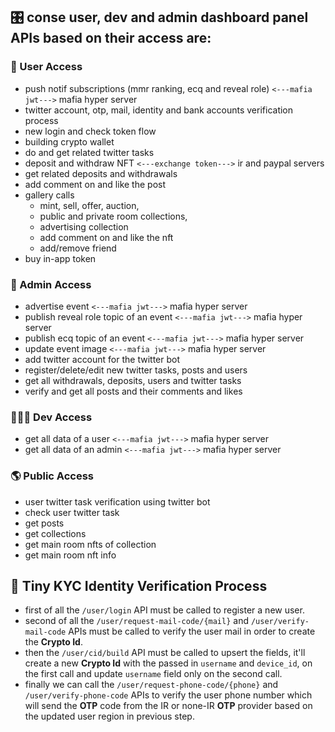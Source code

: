 


## 🎛️ conse user, dev and admin dashboard panel APIs based on their access are:

### 👤 User Access
- push notif subscriptions (mmr ranking, ecq and reveal role) `<---mafia jwt--->` mafia hyper server
- twitter account, otp, mail, identity and bank accounts verification process
- new login and check token flow
- building crypto wallet
- do and get related twitter tasks
- deposit and withdraw NFT `<---exchange token--->` ir and paypal servers
- get related deposits and withdrawals
- add comment on and like the post
- gallery calls
    - mint, sell, offer, auction, 
    - public and private room collections, 
    - advertising collection
    - add comment on and like the nft
    - add/remove friend
- buy in-app token

### 👑 Admin Access
- advertise event `<---mafia jwt--->` mafia hyper server
- publish reveal role topic of an event `<---mafia jwt--->` mafia hyper server
- publish ecq topic of an event `<---mafia jwt--->` mafia hyper server
- update event image `<---mafia jwt--->` mafia hyper server
- add twitter account for the twitter bot
- register/delete/edit new twitter tasks, posts and users
- get all withdrawals, deposits, users and twitter tasks
- verify and get all posts and their comments and likes 

### 👨🏻‍💻 Dev Access
- get all data of a user `<---mafia jwt--->` mafia hyper server
- get all data of an admin `<---mafia jwt--->` mafia hyper server

### 🌎 Public Access
- user twitter task verification using twitter bot
- check user twitter task 
- get posts
- get collections
- get main room nfts of collection
- get main room nft info

## 🔑 Tiny KYC Identity Verification Process

- first of all the `/user/login` API must be called to register a new user.
- second of all the `/user/request-mail-code/{mail}` and `/user/verify-mail-code` APIs must be called to verify the user mail in order to create the **Crypto Id**.
- then the `/user/cid/build` API must be called to upsert the fields, it'll create a new **Crypto Id** with the passed in `username` and `device_id`, on the first call and update `username` field only on the second call.
- finally we can call the `/user/request-phone-code/{phone}` and `/user/verify-phone-code` APIs to verify the user phone number which will send the **OTP** code from the IR or none-IR **OTP** provider based on the updated user region in previous step.